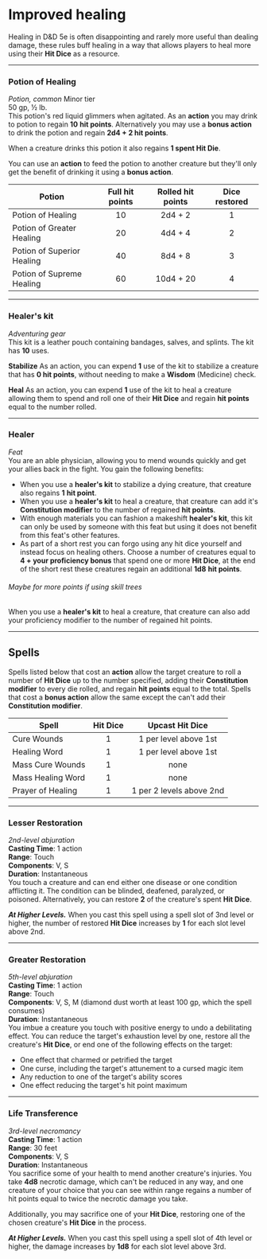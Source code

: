 # Improved healing
Healing in D&D 5e is often disappointing and rarely more useful than dealing damage, these rules buff healing in a way that allows players to heal more using their **Hit Dice** as a resource.
***
### Potion of Healing
*Potion, common* Minor tier  
50 gp, ½ lb.  
This potion's red liquid glimmers when agitated. As an **action** you may drink to potion to regain **10** **hit points**. Alternatively you may use a **bonus action** to drink the potion and regain **2d4 + 2 hit points**.

When a creature drinks this potion it also regains **1 spent Hit Die**.

You can use an **action** to feed the potion to another creature but they'll only get the benefit of drinking it using a **bonus action**.

| Potion | Full hit points | Rolled hit points | Dice restored |
| ---- | :--: | :--: | :--: |
| Potion of Healing | 10 | 2d4 + 2 | 1 |
| Potion of Greater Healing | 20 | 4d4 + 4 | 2 |
| Potion of Superior Healing | 40 | 8d4 + 8 | 3 |
| Potion of Supreme Healing | 60 | 10d4 + 20 | 4 |
***
### Healer's kit
_Adventuring gear_  
This kit is a leather pouch containing bandages, salves, and splints. The kit has **10** uses.

**Stabilize** As an action, you can expend **1** use of the kit to stabilize a creature that has **0 hit points**, without needing to make a **Wisdom** (Medicine) check.

**Heal** As an action, you can expend **1** use of the kit to heal a creature allowing them to spend and roll one of their **Hit Dice** and regain **hit points** equal to the number rolled.
***
### Healer
_Feat_  
You are an able physician, allowing you to mend wounds quickly and get your allies back in the fight. You gain the following benefits:
- When you use a **healer's kit** to stabilize a dying creature, that creature also regains **1** **hit point**.
- When you use a **healer's kit** to heal a creature, that creature can add it's **Constitution modifier** to the number of regained **hit points**.
- With enough materials you can fashion a makeshift **healer's kit**, this kit can only be used by someone with this feat but using it does not benefit from this feat's other features.
- As part of a short rest you can forgo using any hit dice yourself and instead focus on healing others. Choose a number of creatures equal to **4 + your proficiency bonus** that spend one or more **Hit Dice**, at the end of the short rest these creatures regain an additional **1d8** **hit points**.
###### _Maybe for more points if using skill trees_ 
When you use a **healer's kit** to heal a creature, that creature can also add your proficiency modifier to the number of regained hit points.
***
## Spells
Spells listed below that cost an **action** allow the target creature to roll a number of **Hit Dice** up to the number specified, adding their **Constitution modifier** to every die rolled, and regain **hit points** equal to the total. Spells that cost a **bonus action** allow the same except the can't add their **Constitution modifier**.

| Spell | Hit Dice | Upcast Hit Dice |
| ---- | :--: | :--: |
| Cure Wounds | 1 | 1 per level above 1st |
| Healing Word | 1 | 1 per level above 1st |
| Mass Cure Wounds | 1 | none |
| Mass Healing Word | 1 | none |
| Prayer of Healing | 1 | 1 per 2 levels above 2nd |
***
### Lesser Restoration
_2nd-level abjuration_  
**Casting Time**: 1 action  
**Range**: Touch  
**Components**: V, S  
**Duration**: Instantaneous  
You touch a creature and can end either one disease or one condition afflicting it. The condition can be blinded, deafened, paralyzed, or poisoned. Alternatively, you can restore **2** of the creature's spent **Hit Dice**.

***At Higher Levels.*** When you cast this spell using a spell slot of 3nd level or higher, the number of restored **Hit Dice** increases by **1** for each slot level above 2nd.
***
### Greater Restoration
_5th-level abjuration_  
**Casting Time**: 1 action  
**Range**: Touch  
**Components**: V, S, M (diamond dust worth at least 100 gp, which the spell consumes)  
**Duration**: Instantaneous  
You imbue a creature you touch with positive energy to undo a debilitating effect. You can reduce the target's exhaustion level by one, restore all the creature's **Hit Dice**, or end one of the following effects on the target:
- One effect that charmed or petrified the target
- One curse, including the target's attunement to a cursed magic item
- Any reduction to one of the target's ability scores
- One effect reducing the target's hit point maximum
***
### Life Transference
*3rd-level necromancy*  
**Casting Time**: 1 action  
**Range**: 30 feet  
**Components**: V, S  
**Duration**: Instantaneous  
You sacrifice some of your health to mend another creature's injuries. You take **4d8** necrotic damage, which can't be reduced in any way, and one creature of your choice that you can see within range regains a number of hit points equal to twice the necrotic damage you take.

Additionally, you may sacrifice one of your **Hit Dice**, restoring one of the chosen creature's **Hit Dice** in the process.

***At Higher Levels.*** When you cast this spell using a spell slot of 4th level or higher, the damage increases by **1d8** for each slot level above 3rd.
